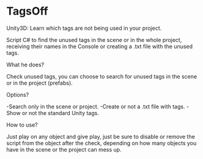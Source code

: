 # TagsOff
Unity3D: Learn which tags are not being used in your project.

Script C# to find the unused tags in the scene or in the whole project, receiving their names in the Console or creating a .txt file with the unused tags.

What he does?

Check unused tags, you can choose to search for unused tags in the scene or in the project (prefabs).

Options?

-Search only in the scene or project.
-Create or not a .txt file with tags.
-Show or not the standard Unity tags.

How to use?

Just play on any object and give play, just be sure to disable or remove the script from the object after the check, depending on how many objects you have in the scene or the project can mess up.
